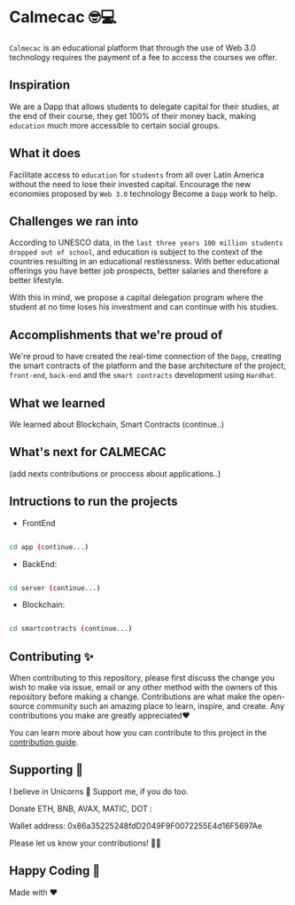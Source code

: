 # Calmecac 🤓💻

`Calmecac` is an educational platform that through the use of Web 3.0 technology requires the payment of a fee to access the courses we offer.

## Inspiration

We are a Dapp that allows students to delegate capital for their studies, at the end of their course, they get 100% of their money back, making `education` much more accessible to certain social groups.

## What it does

Facilitate access to `education` for `students` from all over Latin America without the need to lose their invested capital.
Encourage the new economies proposed by `Web 3.0` technology Become a `Dapp` work to help.

## Challenges we ran into

According to UNESCO data, in the `last three years 100 million students dropped out of school`, and education is subject to the context of the countries resulting in an educational restlessness. With better educational offerings you have better job prospects, better salaries and therefore a better lifestyle.

With this in mind, we propose a capital delegation program where the student at no time loses his investment and can continue with his studies.

## Accomplishments that we're proud of

We're proud to have created the real-time connection of the `Dapp`, creating the smart contracts of the platform and the base architecture of the project; `front-end`, `back-end` and the `smart contracts` development using `Hardhat`.

## What we learned

We learned about Blockchain, Smart Contracts (continue..)

## What's next for CALMECAC

(add nexts contributions or proccess about applications..)

## Intructions to run the projects

- FrontEnd
```bash

cd app (continue...)

```
- BackEnd:
```bash

cd server (continue...)

```
- Blockchain:
```bash

cd smartcontracts (continue...)

```
## Contributing ✨

When contributing to this repository, please first discuss the change you wish to make via issue, email or any other method with the owners of this repository before making a change.
Contributions are what make the open-source community such an amazing place to learn, inspire, and create. Any contributions you make are greatly appreciated❤️

You can learn more about how you can contribute to this project in the [contribution guide](https://docs.github.com/en/communities/setting-up-your-project-for-healthy-contributions/setting-guidelines-for-repository-contributors).

## Supporting 🍺

I believe in Unicorns 🦄 Support me, if you do too.

Donate ETH, BNB, AVAX, MATIC, DOT :

Wallet address: 0x86a35225248fdD2049F9F0072255E4d16F5697Ae

Please let us know your contributions! 🙏🏻

## Happy Coding 💯

Made with ❤️